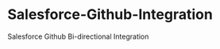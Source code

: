 Salesforce-Github-Integration
=============================

Salesforce Github Bi-directional Integration
